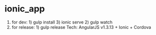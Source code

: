 # ionic_app
1. for dev: 1) gulp install 3) ionic serve 2) gulp watch
2. for release: 1) gulp release
Tech: AngularJS v1.3.13 + Ionic + Cordova
